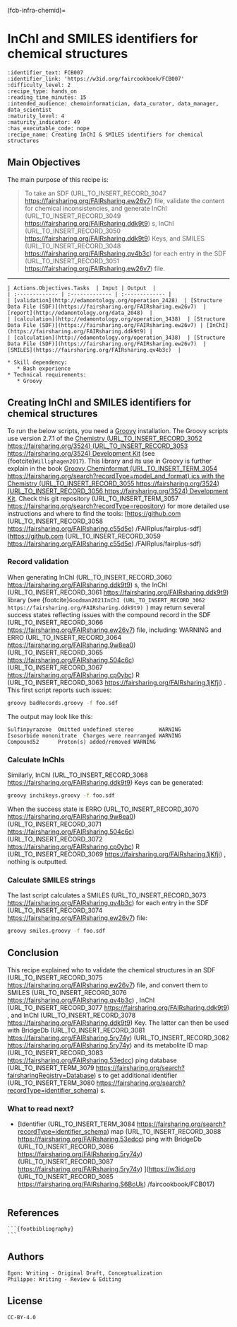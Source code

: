 (fcb-infra-chemid)=
# InChI and SMILES identifiers for chemical structures



````{panels_fairplus}
:identifier_text: FCB007
:identifier_link: 'https://w3id.org/faircookbook/FCB007'
:difficulty_level: 2
:recipe_type: hands_on
:reading_time_minutes: 15
:intended_audience: chemoinformatician, data_curator, data_manager, data_scientist  
:maturity_level: 4
:maturity_indicator: 49
:has_executable_code: nope
:recipe_name: Creating InChI & SMILES identifiers for chemical structures 
```` 

## Main Objectives

The main purpose of this recipe is:

> To take an SDF (URL_TO_INSERT_RECORD_3047 https://fairsharing.org/FAIRsharing.ew26v7)  file, validate the content for chemical inconsistencies, and generate
> InChI (URL_TO_INSERT_RECORD_3049 https://fairsharing.org/FAIRsharing.ddk9t9) s, InChI (URL_TO_INSERT_RECORD_3050 https://fairsharing.org/FAIRsharing.ddk9t9) Keys, and SMILES (URL_TO_INSERT_RECORD_3048 https://fairsharing.org/FAIRsharing.qv4b3c)  for each entry in the SDF (URL_TO_INSERT_RECORD_3051 https://fairsharing.org/FAIRsharing.ew26v7)  file.

---

```{tabbed} FAIRification Objectives, Inputs and Outputs
| Actions.Objectives.Tasks  | Input | Output  |
| :------------- | :------------- | :------------- |
| [validation](http://edamontology.org/operation_2428)  | [Structure Data File (SDF)](https://fairsharing.org/FAIRsharing.ew26v7)  | [report](http://edamontology.org/data_2048)  |
| [calculation](http://edamontology.org/operation_3438)  | [Structure Data File (SDF)](https://fairsharing.org/FAIRsharing.ew26v7) | [InChI](https://fairsharing.org/FAIRsharing.ddk9t9) |
| [calculation](http://edamontology.org/operation_3438)  | [Structure Data File (SDF)](https://fairsharing.org/FAIRsharing.ew26v7)  | [SMILES](https://fairsharing.org/FAIRsharing.qv4b3c)  |
```
```{tabbed} Requirements
* Skill dependency:
   * Bash experience
* Technical requirements:
   * Groovy
```

## Creating InChI and SMILES identifiers for chemical structures

To run the below scripts, you need a [Groovy](https://groovy.apache.org/download.html) installation.
The Groovy scripts use version 2.7.1 of the [Chemistry (URL_TO_INSERT_RECORD_3052 https://fairsharing.org/3524)  (URL_TO_INSERT_RECORD_3053 https://fairsharing.org/3524)  Development Kit](https://cdk.github.io/)
(see {footcite}`Willighagen2017`). This library and its use in Groovy is further explain in
the book [Groovy Cheminformat (URL_TO_INSERT_TERM_3054 https://fairsharing.org/search?recordType=model_and_format) ics with the Chemistry (URL_TO_INSERT_RECORD_3055 https://fairsharing.org/3524)  (URL_TO_INSERT_RECORD_3056 https://fairsharing.org/3524)  Development Kit](https://egonw.github.io/cdkbook/).
Check this git repository (URL_TO_INSERT_TERM_3057 https://fairsharing.org/search?recordType=repository)  for more detailed use instructions and where to find the tools:
[https://github.com (URL_TO_INSERT_RECORD_3058 https://fairsharing.org/FAIRsharing.c55d5e) /FAIRplus/fairplus-sdf](https://github.com (URL_TO_INSERT_RECORD_3059 https://fairsharing.org/FAIRsharing.c55d5e) /FAIRplus/fairplus-sdf)

### Record validation

When generating InChI (URL_TO_INSERT_RECORD_3060 https://fairsharing.org/FAIRsharing.ddk9t9) s, the InChI (URL_TO_INSERT_RECORD_3061 https://fairsharing.org/FAIRsharing.ddk9t9)  library (see {footcite}`Goodman2021InChI (URL_TO_INSERT_RECORD_3062 https://fairsharing.org/FAIRsharing.ddk9t9) `) may return several success states reflecting issues with
the compound record in the SDF (URL_TO_INSERT_RECORD_3066 https://fairsharing.org/FAIRsharing.ew26v7)  file, including: WARNING and ERRO (URL_TO_INSERT_RECORD_3064 https://fairsharing.org/FAIRsharing.9w8ea0)  (URL_TO_INSERT_RECORD_3065 https://fairsharing.org/FAIRsharing.504c6c)  (URL_TO_INSERT_RECORD_3067 https://fairsharing.org/FAIRsharing.cp0ybc) R (URL_TO_INSERT_RECORD_3063 https://fairsharing.org/FAIRsharing.1jKfji) . This first script reports such issues:

```bash
groovy badRecords.groovy -f foo.sdf
```

The output may look like this:

```
Sulfinpyrazone  Omitted undefined stereo        WARNING
Isosorbide mononitrate  Charges were rearranged WARNING
Compound52      Proton(s) added/removed WARNING
```

### Calculate InChls

Similarly, InChI (URL_TO_INSERT_RECORD_3068 https://fairsharing.org/FAIRsharing.ddk9t9) Keys can be generated:

```bash
groovy inchikeys.groovy -f foo.sdf
```

When the success state is ERRO (URL_TO_INSERT_RECORD_3070 https://fairsharing.org/FAIRsharing.9w8ea0)  (URL_TO_INSERT_RECORD_3071 https://fairsharing.org/FAIRsharing.504c6c)  (URL_TO_INSERT_RECORD_3072 https://fairsharing.org/FAIRsharing.cp0ybc) R (URL_TO_INSERT_RECORD_3069 https://fairsharing.org/FAIRsharing.1jKfji) , nothing is outputted.

### Calculate SMILES strings

The last script calculates a SMILES (URL_TO_INSERT_RECORD_3073 https://fairsharing.org/FAIRsharing.qv4b3c)  for each entry in the SDF (URL_TO_INSERT_RECORD_3074 https://fairsharing.org/FAIRsharing.ew26v7)  file:

```bash
groovy smiles.groovy -f foo.sdf
```

## Conclusion

This recipe explained who to validate the chemical structures in an SDF (URL_TO_INSERT_RECORD_3075 https://fairsharing.org/FAIRsharing.ew26v7)  file,
and convert them to SMILES (URL_TO_INSERT_RECORD_3076 https://fairsharing.org/FAIRsharing.qv4b3c) , InChI (URL_TO_INSERT_RECORD_3077 https://fairsharing.org/FAIRsharing.ddk9t9) , and InChI (URL_TO_INSERT_RECORD_3078 https://fairsharing.org/FAIRsharing.ddk9t9) Key. The latter can then be used
with BridgeDb (URL_TO_INSERT_RECORD_3081 https://fairsharing.org/FAIRsharing.5ry74y)  (URL_TO_INSERT_RECORD_3082 https://fairsharing.org/FAIRsharing.5ry74y)  and its metabolite ID map (URL_TO_INSERT_RECORD_3083 https://fairsharing.org/FAIRsharing.53edcc) ping database (URL_TO_INSERT_TERM_3079 https://fairsharing.org/search?fairsharingRegistry=Database) s to get additional identifier (URL_TO_INSERT_TERM_3080 https://fairsharing.org/search?recordType=identifier_schema) s.

### What to read next?

* [Identifier (URL_TO_INSERT_TERM_3084 https://fairsharing.org/search?recordType=identifier_schema)  map (URL_TO_INSERT_RECORD_3088 https://fairsharing.org/FAIRsharing.53edcc) ping with BridgeDb (URL_TO_INSERT_RECORD_3086 https://fairsharing.org/FAIRsharing.5ry74y)  (URL_TO_INSERT_RECORD_3087 https://fairsharing.org/FAIRsharing.5ry74y) ](https://w3id.org (URL_TO_INSERT_RECORD_3085 https://fairsharing.org/FAIRsharing.S6BoUk) /faircookbook/FCB017)

````{rdmkit_panel}
````


## References

````{dropdown} **References**
```{footbibliography}
```
````

## Authors

````{authors_fairplus}
Egon: Writing - Original Draft, Conceptualization
Philippe: Writing - Review & Editing
````


## License

````{license_fairplus}
CC-BY-4.0
````

